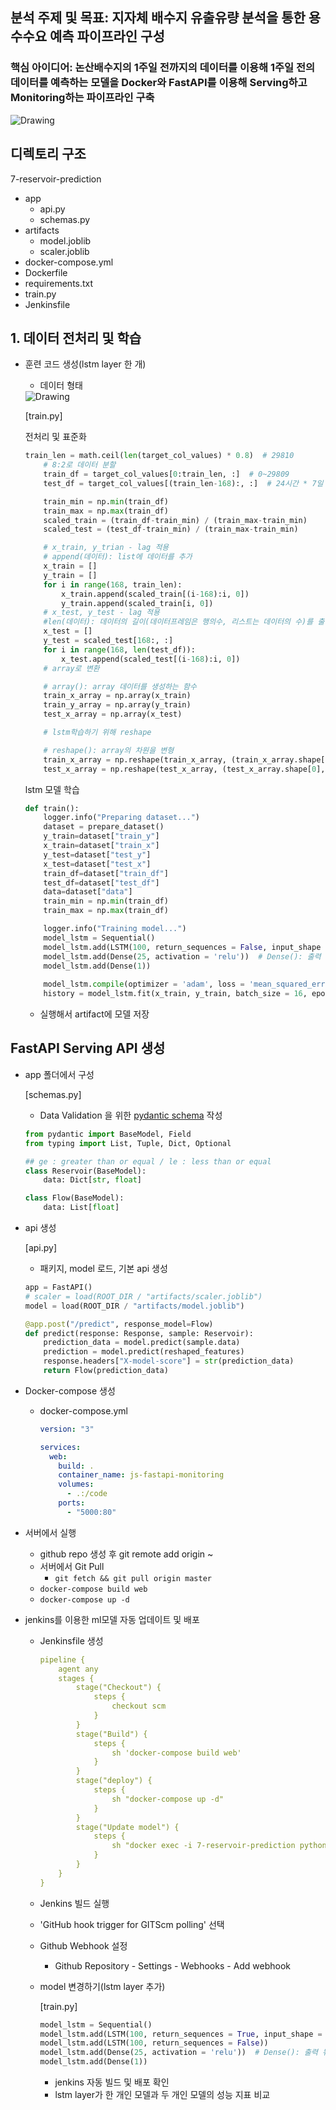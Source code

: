## 분석 주제 및 목표: 지자체 배수지 유출유량 분석을 통한 용수수요 예측 파이프라인 구성


### 핵심 아이디어: 논산배수지의 1주일 전까지의 데이터를 이용해 1주일 전의 데이터를 예측하는 모델을 Docker와 FastAPI를 이용해 Serving하고 Monitoring하는 파이프라인 구축

<img src = 'images/architecture.png' alt = 'Drawing'/>

## 디렉토리 구조

7-reservoir-prediction

- app
    - api.py
    - schemas.py
- artifacts
    - model.joblib
    - scaler.joblib
- docker-compose.yml
- Dockerfile
- requirements.txt
- train.py
- Jenkinsfile

## 1. 데이터 전처리 및 학습

- 훈련 코드 생성(lstm layer 한 개)
    - 데이터 형태
    <img src = 'images/data.png' alt = 'Drawing'/>    
    
    [train.py]
    
    전처리 및 표준화
    
    ```python
    train_len = math.ceil(len(target_col_values) * 0.8)  # 29810
        # 8:2로 데이터 분할
        train_df = target_col_values[0:train_len, :]  # 0~29809
        test_df = target_col_values[(train_len-168):, :]  # 24시간 * 7일 
    
        train_min = np.min(train_df)
        train_max = np.max(train_df)
        scaled_train = (train_df-train_min) / (train_max-train_min)  
        scaled_test = (test_df-train_min) / (train_max-train_min)  
    
        # x_train, y_trian - lag 적용
        # append(데이터): list에 데이터를 추가
        x_train = []
        y_train = []
        for i in range(168, train_len):
            x_train.append(scaled_train[(i-168):i, 0])
            y_train.append(scaled_train[i, 0])
        # x_test, y_test - lag 적용
        #len(데이터): 데이터의 길이(데이터프레임은 행의수, 리스트는 데이터의 수)를 출력
        x_test = []
        y_test = scaled_test[168:, :]
        for i in range(168, len(test_df)):
            x_test.append(scaled_test[(i-168):i, 0])
        # array로 변환
    
        # array(): array 데이터를 생성하는 함수
        train_x_array = np.array(x_train)
        train_y_array = np.array(y_train)
        test_x_array = np.array(x_test)
    
        # lstm학습하기 위해 reshape
    
        # reshape(): array의 차원을 변형
        train_x_array = np.reshape(train_x_array, (train_x_array.shape[0], train_x_array.shape[1], 1))  
        test_x_array = np.reshape(test_x_array, (test_x_array.shape[0], test_x_array.shape[1], 1))
    ```
    
    lstm 모델 학습
    
    ```python
    def train():
        logger.info("Preparing dataset...")
        dataset = prepare_dataset()
        y_train=dataset["train_y"]
        x_train=dataset["train_x"]
        y_test=dataset["test_y"]
        x_test=dataset["test_x"]
        train_df=dataset["train_df"]
        test_df=dataset["test_df"]
        data=dataset["data"]
        train_min = np.min(train_df)
        train_max = np.max(train_df)
    
        logger.info("Training model...")
        model_lstm = Sequential()
        model_lstm.add(LSTM(100, return_sequences = False, input_shape = (x_train.shape[1], 1)))  # input_shape = (100,1)  
        model_lstm.add(Dense(25, activation = 'relu'))  # Dense(): 출력 뉴런 수, activation = 'relu': 활성화함수 설정
        model_lstm.add(Dense(1))
        
        model_lstm.compile(optimizer = 'adam', loss = 'mean_squared_error', metrics = ['accuracy']) 
        history = model_lstm.fit(x_train, y_train, batch_size = 16, epochs = 1)
    ```
    
    - 실행해서 artifact에 모델 저장

## FastAPI Serving API 생성

- app 폴더에서 구성
    
    [schemas.py]
    
    - Data Validation 을 위한 [pydantic schema](https://pydantic-docs.helpmanual.io/usage/schema/) 작성
    
    ```python
    from pydantic import BaseModel, Field
    from typing import List, Tuple, Dict, Optional
    
    ## ge : greater than or equal / le : less than or equal
    class Reservoir(BaseModel):
        data: Dict[str, float]
    
    class Flow(BaseModel):
        data: List[float]
    ```
    
- api 생성
    
    [api.py]
    
    - 패키지, model 로드, 기본 api 생성
    
    ```python
    app = FastAPI()
    # scaler = load(ROOT_DIR / "artifacts/scaler.joblib")
    model = load(ROOT_DIR / "artifacts/model.joblib")
    
    @app.post("/predict", response_model=Flow)
    def predict(response: Response, sample: Reservoir):
        prediction_data = model.predict(sample.data)
        prediction = model.predict(reshaped_features)
        response.headers["X-model-score"] = str(prediction_data)
        return Flow(prediction_data)
    ```
    
- Docker-compose 생성
    - docker-compose.yml
        
        ```yaml
        version: "3"
        
        services:
          web:
            build: .
            container_name: js-fastapi-monitoring
            volumes:
              - .:/code
            ports:
              - "5000:80"
        ```
        
    
- 서버에서 실행
    - github repo 생성 후 git remote add origin ~
    - 서버에서 Git Pull
        - `git fetch && git pull origin master`
    - `docker-compose build web`
    - `docker-compose up -d`

- jenkins를 이용한 ml모델 자동 업데이트 및 배포
    - Jenkinsfile 생성
        
        ```yaml
        pipeline {
            agent any
            stages {
                stage("Checkout") {
                    steps {
                        checkout scm
                    }
                }
                stage("Build") {
                    steps {
                        sh 'docker-compose build web'
                    }
                }
                stage("deploy") {
                    steps {
                        sh "docker-compose up -d"
                    }
                }
                stage("Update model") {
                    steps {
                        sh "docker exec -i 7-reservoir-prediction python train.py"
                    }
                }
            }
        }
        ```
        
    - Jenkins 빌드 실행
    - 'GitHub hook trigger for GITScm polling' 선택
    - Github Webhook 설정
        - Github Repository - Settings - Webhooks - Add webhook
    - model 변경하기(lstm layer 추가)
        
        [train.py]
        
        ```python
        model_lstm = Sequential()
        model_lstm.add(LSTM(100, return_sequences = True, input_shape = (train_x_array.shape[1], 1)))  # input_shape = (100,1)  
        model_lstm.add(LSTM(100, return_sequences = False))
        model_lstm.add(Dense(25, activation = 'relu'))  # Dense(): 출력 뉴런 수, activation = 'relu': 활성화함수 설정
        model_lstm.add(Dense(1))
        ```
        
        - jenkins 자동 빌드 및 배포 확인
        - lstm layer가 한 개인 모델과 두 개인 모델의 성능 지표 비교

